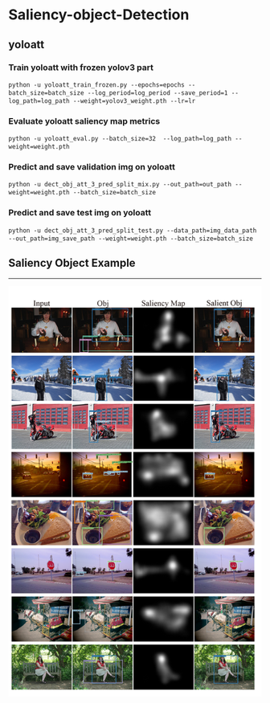 # Saliency-object-Detection
  
## yoloatt
  
### Train yoloatt with frozen yolov3 part
    python -u yoloatt_train_frozen.py --epochs=epochs --batch_size=batch_size --log_period=log_period --save_period=1 --log_path=log_path --weight=yolov3_weight.pth --lr=lr
  
### Evaluate yoloatt saliency map metrics
    python -u yoloatt_eval.py --batch_size=32  --log_path=log_path --weight=weight.pth
  
### Predict and save validation img on yoloatt 
    python -u dect_obj_att_3_pred_split_mix.py --out_path=out_path --weight=weight.pth --batch_size=batch_size
  
### Predict and save test img on yoloatt 
    python -u dect_obj_att_3_pred_split_test.py --data_path=img_data_path --out_path=img_save_path --weight=weight.pth --batch_size=batch_size

## Saliency Object Example
---
![method5_Salobj](https://github.com/Lu-Hsuan/yoloatt_v3_2/blob/master/img_example/sal_obj_test%203_ch.png)
  
